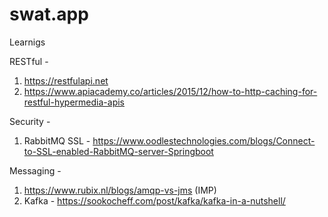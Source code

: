 # swat.app

Learnigs

RESTful - 
1. https://restfulapi.net
2. https://www.apiacademy.co/articles/2015/12/how-to-http-caching-for-restful-hypermedia-apis

Security -
1. RabbitMQ SSL - https://www.oodlestechnologies.com/blogs/Connect-to-SSL-enabled-RabbitMQ-server-Springboot

Messaging -
1. https://www.rubix.nl/blogs/amqp-vs-jms (IMP)
2. Kafka - https://sookocheff.com/post/kafka/kafka-in-a-nutshell/
